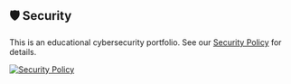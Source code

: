 ## 🛡️ Security

This is an educational cybersecurity portfolio. See our [Security Policy](SECURITY.md) for details.

[![Security Policy](https://img.shields.io/badge/Security-Policy-green)](SECURITY.md)